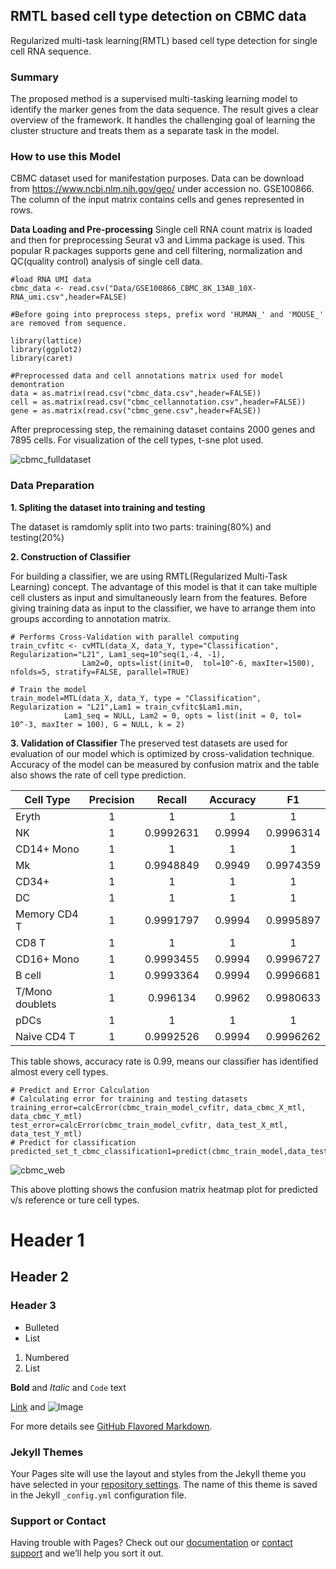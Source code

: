 ## RMTL based cell type detection on CBMC data

Regularized multi-task learning(RMTL) based cell type detection for single cell RNA sequence. 

### Summary

The proposed method is a supervised multi-tasking learning model to identify the marker genes from the data sequence. The result gives a clear overview of the framework. It handles the challenging goal of learning the cluster structure and treats them as a separate task in the model.

### How to use this Model
CBMC dataset used for manifestation purposes. Data can be download from https://www.ncbi.nlm.nih.gov/geo/ under accession no. GSE100866.
The column of the input matrix contains cells and genes represented in rows.

**Data Loading and Pre-processing**
Single cell RNA count matrix is loaded and then for preprocessing Seurat v3 and Limma package is used. This popular R packages supports gene and cell filtering, normalization and QC(quality control) analysis of single cell data.   
```
#load RNA UMI data
cbmc_data <- read.csv("Data/GSE100866_CBMC_8K_13AB_10X-RNA_umi.csv",header=FALSE)

#Before going into preprocess steps, prefix word 'HUMAN_' and 'MOUSE_' are removed from sequence. 

library(lattice)
library(ggplot2)
library(caret)

#Preprocessed data and cell annotations matrix used for model demontration  
data = as.matrix(read.csv("cbmc_data.csv",header=FALSE))
cell = as.matrix(read.csv("cbmc_cellannotation.csv",header=FALSE))
gene = as.matrix(read.csv("cbmc_gene.csv",header=FALSE))
```
After preprocessing step, the remaining dataset contains 2000 genes and 7895 cells. For visualization of the cell types, t-sne plot used.

![cbmc_fulldataset](https://user-images.githubusercontent.com/86721570/128569137-676b8f79-186b-4a5f-a241-776077d5e2d8.jpeg)


### Data Preparation
**1. Spliting the dataset into training and testing** 

The dataset is ramdomly split into two parts: training(80%) and testing(20%) 

**2. Construction of Classifier**

For building a classifier, we are using RMTL(Regularized Multi-Task Learning) concept. The advantage of this model is that it can take multiple cell clusters as input and simultaneously learn from the features. Before giving training data as input to the classifier, we have to arrange them into groups according to annotation matrix. 
```
# Performs Cross-Validation with parallel computing
train_cvfitc <- cvMTL(data_X, data_Y, type="Classification", Regularization="L21", Lam1_seq=10^seq(1,-4, -1),  
                Lam2=0, opts=list(init=0,  tol=10^-6, maxIter=1500), nfolds=5, stratify=FALSE, parallel=TRUE)

# Train the model
train_model=MTL(data_X, data_Y, type = "Classification", Regularization = "L21",Lam1 = train_cvfitc$Lam1.min, 
            Lam1_seq = NULL, Lam2 = 0, opts = list(init = 0, tol= 10^-3, maxIter = 100), G = NULL, k = 2)
```

**3. Validation of Classifier**
The preserved test datasets are used for evaluation of our model which is optimized by cross-validation technique. Accuracy of the model can be measured by confusion matrix and the table also shows the rate of cell type prediction.

| Cell Type	| Precision	|	Recall |	Accuracy | F1 |
|-----------|:---:|:---:|:---:|:---:|
| Eryth	    | 1	        | 1      |	1        |	1 |
| NK	      | 1         |	0.9992631 |	0.9994 |	0.9996314 |
| CD14+ Mono |	1 |	1 |	1 |	1 |
| Mk |	1 |	0.9948849 |	0.9949  |	0.9974359 |
| CD34+	| 1 |	1 |	1 |	1 |
| DC |	1 |	1 |	1	| 1 |
| Memory CD4 T |	1 |	0.9991797 |	0.9994 |	0.9995897 |
| CD8 T |	1 |	1 |	1 |	1 |
| CD16+ Mono |	1 |	0.9993455 |	0.9994 |	0.9996727 |
| B cell |	1 |	0.9993364 |	0.9994	| 0.9996681 |
| T/Mono doublets	| 1	| 0.996134 |	0.9962	| 0.9980633 |
| pDCs |	1	| 1	| 1 |	1 |
| Naive CD4 T	| 1 |	0.9992526 |	0.9994 |	0.9996262 |

This table shows, accuracy rate is 0.99, means our classifier has identified almost every cell types.

```
# Predict and Error Calculation
# Calculating error for training and testing datasets  
training_error=calcError(cbmc_train_model_cvfitr, data_cbmc_X_mtl, data_cbmc_Y_mtl)
test_error=calcError(cbmc_train_model_cvfitr, data_test_X_mtl, data_test_Y_mtl)
# Predict for classification
predicted_set_t_cbmc_classification1=predict(cbmc_train_model,data_test_X_mtl)

``````

![cbmc_web](https://user-images.githubusercontent.com/86721570/128607281-7491a4c4-85fd-490f-859c-ac252882947c.jpg)

This above plotting shows the confusion matrix heatmap plot for predicted v/s reference or ture cell types.


# Header 1
## Header 2
### Header 3

- Bulleted
- List

1. Numbered
2. List

**Bold** and _Italic_ and `Code` text

[Link](url) and ![Image](src)

For more details see [GitHub Flavored Markdown](https://guides.github.com/features/mastering-markdown/).

### Jekyll Themes

Your Pages site will use the layout and styles from the Jekyll theme you have selected in your [repository settings](https://github.com/piuupadhyaypu/RMTL-method-used-for-cell-type-detection-in-sc-RNA-seq/settings/pages). The name of this theme is saved in the Jekyll `_config.yml` configuration file.

### Support or Contact

Having trouble with Pages? Check out our [documentation](https://docs.github.com/categories/github-pages-basics/) or [contact support](https://support.github.com/contact) and we’ll help you sort it out.
